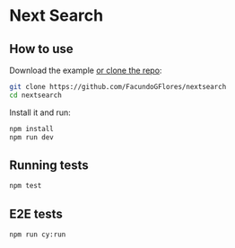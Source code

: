 # Next Search

## How to use

Download the example [or clone the repo](https://github.com/FacundoGFlores/nextsearch):

```sh
git clone https://github.com/FacundoGFlores/nextsearch
cd nextsearch
```

Install it and run:

```sh
npm install
npm run dev
```

## Running tests

```sh
npm test
```

## E2E tests

```sh
npm run cy:run
```
